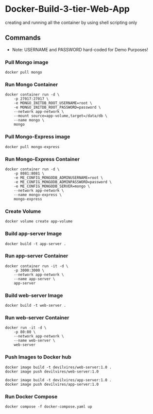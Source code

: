 # Docker-Build-3-tier-Web-App
 creating and running all the container by using shell scripting only

## Commands
- Note: USERNAME and PASSWORD hard-coded for Demo Purposes!

### Pull Mongo image
```
docker pull mongo
```

### Run Mongo Container
```
docker container run -d \
    -p 27017:27017 \
    -e MONGO_INITDB_ROOT_USERNAME=root \
    -e MONGO_INITDB_ROOT_PASSWORD=password \
    --network app-network \
    --mount source=app-volume,target=/data/db \
    --name mongo \
    mongo
```


### Pull Mongo-Express image
```
docker pull mongo-express
```

### Run Mongo-Express Container
```
docker container run -d \
    -p 8081:8081 \
    -e ME_CONFIG_MONGODB_ADMINUSERNAME=root \
    -e ME_CONFIG_MONGODB_ADMINPASSWORD=password \
    -e ME_CONFIG_MONGODB_SERVER=mongo \
    --network app-network \
    --name mongo-express \
    mongo-express
```


### Create Volume
```
docker volume create app-volume
```


### Build app-server Image
```
docker build -t app-server .
```

### Run app-server Container
```
docker container run -it -d \
    -p 3000:3000 \
    --network app-network \
    --name app-server \
    app-server
```

### Build web-server Image
```
docker build -t web-server .
```

### Run web-server Container
```
docker run -it -d \
    -p 80:80 \
    --network app-network \
    --name web-server \
    web-server
```

### Push Images to Docker hub
```
docker image build -t devilvires/web-server:1.0 .
docker image push devilvires/web-server:1.0

docker image build -t devilvires/app-server:1.0 .
docker image push devilvires/app-server:1.0
```

### Run Docker Compose
```
docker compose -f docker-compose.yaml up
```
